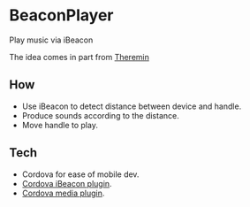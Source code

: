 # BeaconPlayer

Play music via iBeacon

The idea comes in part from [Theremin](http://en.wikipedia.org/wiki/Theremin)

## How

   * Use iBeacon to detect distance between device and handle.
   * Produce sounds according to the distance.
   * Move handle to play.

## Tech

   * Cordova for ease of mobile dev.
   * [Cordova iBeacon plugin](https://github.com/petermetz/cordova-plugin-ibeacon).
   * [Cordova media plugin](https://github.com/apache/cordova-plugin-media).



